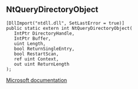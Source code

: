 ## NtQueryDirectoryObject

```
[DllImport("ntdll.dll", SetLastError = true)]
public static extern int NtQueryDirectoryObject(
   IntPtr DirectoryHandle,
   IntPtr Buffer,
   uint Length,
   bool ReturnSingleEntry,
   bool RestartScan,
   ref uint Context,
   out uint ReturnLength
);
```

[Microsoft documentation](https://docs.microsoft.com/en-us/windows-hardware/drivers/ddi/wdm/nf-wdm-zwquerydirectoryobject)
